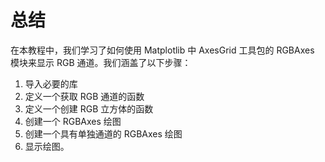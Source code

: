 # 总结

在本教程中，我们学习了如何使用 Matplotlib 中 AxesGrid 工具包的 RGBAxes 模块来显示 RGB 通道。我们涵盖了以下步骤：

1. 导入必要的库
2. 定义一个获取 RGB 通道的函数
3. 定义一个创建 RGB 立方体的函数
4. 创建一个 RGBAxes 绘图
5. 创建一个具有单独通道的 RGBAxes 绘图
6. 显示绘图。
